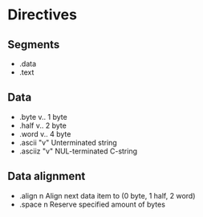 # Directives

## Segments

 - .data
 - .text

## Data
 - .byte    v.. 1 byte
 - .half    v.. 2 byte
 - .word    v.. 4 byte
 - .ascii   "v" Unterminated string
 - .asciiz  "v" NUL-terminated C-string

## Data alignment
 - .align n     Align next data item to (0 byte, 1 half, 2 word)
 - .space n     Reserve specified amount of bytes
